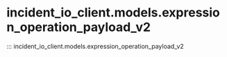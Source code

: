# incident_io_client.models.expression_operation_payload_v2

::: incident_io_client.models.expression_operation_payload_v2